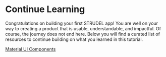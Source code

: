# Continue Learning

Congratulations on building your first STRUDEL app! You are well on your way to creating a product that is usable, understandable, and impactful. Of course, the journey does not end here. Below you will find a curated list of resources to continue building on what you learned in this tutorial.

[Material UI Components](https://mui.com/material-ui/all-components/)
[](https://egghead.io/courses/the-beginner-s-guide-to-react)
[](https://plotly.com/javascript/react/)
[](https://mui.com/material-ui/customization/theming/)
[]()
[]()
[]()
[]()
[]()
[]()
[]()